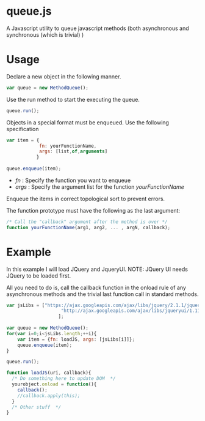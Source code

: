 queue.js
========

A Javascript utility to queue javascript methods (both asynchronous and synchronous (which is trivial) )

Usage
=====

Declare a new object in the following manner.
```javascript
var queue = new MethodQueue();
```

Use the run method to start the executing the queue.
```javascript
queue.run();
```


Objects in a special format must be enqueued. Use the following specification
```javascript
var item = { 
            fn: yourFunctionName, 
            args: [list,of,arguments]
           }
           
queue.enqueue(item);
```
* *fn* : Specify the function you want to enqueue
* *args* : Specify the argument list for the function *yourFunctionName*

Enqueue the items in correct topological sort to prevent errors.

The function prototype must have the following as the last argument:
```javascript
/* Call the "callback" argument after the method is over */
function yourFunctionName(arg1, arg2, ... , argN, callback);
```

Example
=======
In this example I will load JQuery and JqueryUI. 
NOTE: JQuery UI needs JQuery to be loaded first.

All you need to do is, call the callback function in the onload rule of any asynchronous methods and the trivial last function call in standard methods.

```javascript
var jsLibs = ["https://ajax.googleapis.com/ajax/libs/jquery/2.1.1/jquery.min.js",
			        "http://ajax.googleapis.com/ajax/libs/jqueryui/1.11.1/jquery-ui.min.js"
			       ];
			       
var queue = new MethodQueue();
for(var i=0;i<jsLibs.length;++i){
	var item = {fn: loadJS, args: [jsLibs[i]]};
	queue.enqueue(item);
}

queue.run();

function loadJS(uri, callback){
  /* Do something here to update DOM  */
  yourobject.onload = function(){
    callback();
    //callback.apply(this);
  }
  /* Other stuff  */
}
```
